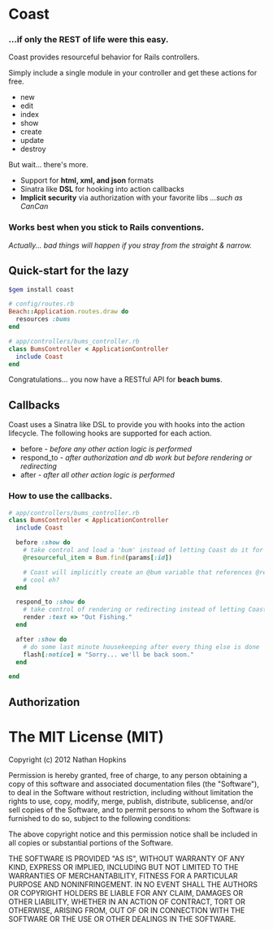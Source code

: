 # Coast

### ...if only the REST of life were this easy.

Coast provides resourceful behavior for Rails controllers.

Simply include a single module in your controller and get these actions for free.

* new
* edit
* index
* show
* create
* update
* destroy

But wait... there's more.

* Support for **html, xml, and json** formats
* Sinatra like **DSL** for hooking into action callbacks
* **Implicit security** via authorization with your favorite libs *...such as CanCan*

### Works best when you stick to Rails conventions.

*Actually... bad things will happen if you stray from the straight & narrow.*

## Quick-start for the lazy

```bash
$gem install coast
```

```ruby
# config/routes.rb
Beach::Application.routes.draw do
  resources :bums
end
```

```ruby
# app/controllers/bums_controller.rb
class BumsController < ApplicationController
  include Coast
end
```

Congratulations... you now have a RESTful API for **beach bums**.

## Callbacks

Coast uses a Sinatra like DSL to provide you with hooks into the action lifecycle.
The following hooks are supported for each action.

* before *- before any other action logic is performed*
* respond_to *- after authorization and db work but before rendering or redirecting*
* after *- after all other action logic is performed*

### How to use the callbacks.

```ruby
# app/controllers/bums_controller.rb
class BumsController < ApplicationController
  include Coast

  before :show do
    # take control and load a 'bum' instead of letting Coast do it for us
    @resourceful_item = Bum.find(params[:id])

    # Coast will implicitly create an @bum variable that references @resourceful_item
    # cool eh?
  end

  respond_to :show do
    # take control of rendering or redirecting instead of letting Coast do it for us
    render :text => "Out Fishing."
  end

  after :show do
    # do some last minute housekeeping after every thing else is done
    flash[:notice] = "Sorry... we'll be back soon."
  end

end
```

## Authorization





# The MIT License (MIT)
Copyright (c) 2012 Nathan Hopkins

Permission is hereby granted, free of charge, to any person obtaining a copy of this software and associated documentation files (the "Software"), to deal in the Software without restriction, including without limitation the rights to use, copy, modify, merge, publish, distribute, sublicense, and/or sell copies of the Software, and to permit persons to whom the Software is furnished to do so, subject to the following conditions:

The above copyright notice and this permission notice shall be included in all copies or substantial portions of the Software.

THE SOFTWARE IS PROVIDED "AS IS", WITHOUT WARRANTY OF ANY KIND, EXPRESS OR IMPLIED, INCLUDING BUT NOT LIMITED TO THE WARRANTIES OF MERCHANTABILITY, FITNESS FOR A PARTICULAR PURPOSE AND NONINFRINGEMENT. IN NO EVENT SHALL THE AUTHORS OR COPYRIGHT HOLDERS BE LIABLE FOR ANY CLAIM, DAMAGES OR OTHER LIABILITY, WHETHER IN AN ACTION OF CONTRACT, TORT OR OTHERWISE, ARISING FROM, OUT OF OR IN CONNECTION WITH THE SOFTWARE OR THE USE OR OTHER DEALINGS IN THE SOFTWARE.
